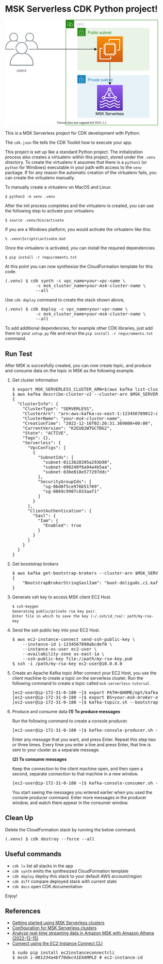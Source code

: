 
# MSK Serverless CDK Python project!

![msk-serverless-arch](./msk-serverless-arch.svg)

This is a MSK Serverless project for CDK development with Python.

The `cdk.json` file tells the CDK Toolkit how to execute your app.

This project is set up like a standard Python project.  The initialization
process also creates a virtualenv within this project, stored under the `.venv`
directory.  To create the virtualenv it assumes that there is a `python3`
(or `python` for Windows) executable in your path with access to the `venv`
package. If for any reason the automatic creation of the virtualenv fails,
you can create the virtualenv manually.

To manually create a virtualenv on MacOS and Linux:

```
$ python3 -m venv .venv
```

After the init process completes and the virtualenv is created, you can use the following
step to activate your virtualenv.

```
$ source .venv/bin/activate
```

If you are a Windows platform, you would activate the virtualenv like this:

```
% .venv\Scripts\activate.bat
```

Once the virtualenv is activated, you can install the required dependencies.

```
$ pip install -r requirements.txt
```

At this point you can now synthesize the CloudFormation template for this code.

<pre>
(.venv) $ cdk synth -c vpc_name=<i>your-vpc-name</i> \
            -c msk_cluster_name=<i>your-msk-cluster-name</i> \
            --all
</pre>

Use `cdk deploy` command to create the stack shown above,

<pre>
(.venv) $ cdk deploy -c vpc_name=<i>your-vpc-name</i> \
            -c msk_cluster_name=<i>your-msk-cluster-name</i> \
            --all
</pre>

To add additional dependencies, for example other CDK libraries, just add
them to your `setup.py` file and rerun the `pip install -r requirements.txt`
command.

## Run Test

After MSK is succesfully created, you can now create topic, and produce and consume data on the topic in MSK as the following example.

1. Get cluster information
   <pre>
   $ export MSK_SERVERLESS_CLUSTER_ARN=$(aws kafka list-clusters-v2 | jq -r '.ClusterInfoList[] | select(.ClusterName == "<i>your-msk-cluster-name</i>") | .ClusterArn')
   $ aws kafka describe-cluster-v2 --cluster-arn $MSK_SERVERLESS_CLUSTER_ARN
   {
     "ClusterInfo": {
       "ClusterType": "SERVERLESS",
       "ClusterArn": "arn:aws:kafka:us-east-1:123456789012:cluster/<i>your-msk-cluster-name</i>/813876e5-2023-4882-88c4-58ad8599da5a-s2",
       "ClusterName": "<i>your-msk-cluster-name</i>",
       "CreationTime": "2022-12-16T02:26:31.369000+00:00",
       "CurrentVersion": "K2EUQ1WTGCTBG2",
       "State": "ACTIVE",
       "Tags": {},
       "Serverless": {
         "VpcConfigs": [
           {
             "SubnetIds": [
               "subnet-0113628395a293b98",
               "subnet-090240f6a94a4b5aa",
               "subnet-036e818e577297ddc"
             ],
             "SecurityGroupIds": [
               "sg-0bd8f5ce976b51769",
               "sg-0869c9987c033aaf1"
             ]
           }
         ],
         "ClientAuthentication": {
           "Sasl": {
             "Iam": {
               "Enabled": true
             }
           }
         }
       }
     }
   }
   </pre>

2. Get booststrap brokers

   <pre>
   $ aws kafka get-bootstrap-brokers --cluster-arn $MSK_SERVERLESS_CLUSTER_ARN
   {
       "BootstrapBrokerStringSaslIam": "boot-deligu0c.c1.kafka-serverless.<i>{region}</i>.amazonaws.com:9098"
   }
   </pre>

3. Generate ssh key to access MSK client EC2 Host.

   ```
   $ ssh-keygen
   Generating public/private rsa key pair.
   Enter file in which to save the key (~/.ssh/id_rsa): path/my-rsa-key
   ```

4. Send the ssh public key into your EC2 Host.

   <pre>
   $ aws ec2-instance-connect send-ssh-public-key \
       --instance-id i-1234567890abcdef0 \
       --instance-os-user ec2-user \
       --availability-zone us-east-1a \
       --ssh-public-key file://<i>path/my-rsa-key.pub</i>
   $ ssh -i /path/my-rsa-key ec2-user@10.0.0.0
   </pre>

5. Create an Apache Kafka topic
   After connect your EC2 Host, you use the client machine to create a topic on the serverless cluster.
   Run the following command to create a topic called `msk-serverless-tutorial`.
   <pre>
   [ec2-user@ip-172-31-0-180 ~]$ export PATH=$HOME/opt/kafka/bin:$PATH
   [ec2-user@ip-172-31-0-180 ~]$ export BS=<i>your-msk-broker-endpoint</i>
   [ec2-user@ip-172-31-0-180 ~]$ kafka-topics.sh --bootstrap-server $BS --command-config client.properties --create --topic <i>msk-serverless-tutorial</i> --partitions 6 --replication-factor 2
   </pre>

6. Produce and consume data
   **(1) To produce messages**

   Run the following command to create a console producer.

   <pre>
   [ec2-user@ip-172-31-0-180 ~]$ kafka-console-producer.sh --broker-list $BS --producer.config client.properties --topic <i>msk-serverless-tutorial</i>
   </pre>

   Enter any message that you want, and press Enter. Repeat this step two or three times. Every time you enter a line and press Enter, that line is sent to your cluster as a separate message.

   **(2) To consume messages**

   Keep the connection to the client machine open, and then open a second, separate connection to that machine in a new window.

   <pre>
   [ec2-user@ip-172-31-0-180 ~]$ kafka-console-consumer.sh --bootstrap-server $BS --consumer.config client.properties --topic <i>msk-serverless-tutorial</i> --from-beginning
   </pre>

   You start seeing the messages you entered earlier when you used the console producer command.
   Enter more messages in the producer window, and watch them appear in the consumer window.


## Clean Up

Delete the CloudFormation stack by running the below command.

<pre>
(.venv) $ cdk destroy --force --all
</pre>

## Useful commands

 * `cdk ls`          list all stacks in the app
 * `cdk synth`       emits the synthesized CloudFormation template
 * `cdk deploy`      deploy this stack to your default AWS account/region
 * `cdk diff`        compare deployed stack with current state
 * `cdk docs`        open CDK documentation

Enjoy!

## References

 * [Getting started using MSK Serverless clusters](https://docs.aws.amazon.com/msk/latest/developerguide/serverless-getting-started.html)
 * [Configuration for MSK Serverless clusters](https://docs.aws.amazon.com/msk/latest/developerguide/serverless-config.html)
 * [Analyze real-time streaming data in Amazon MSK with Amazon Athena (2022-12-15)](https://aws.amazon.com/ko/blogs/big-data/analyze-real-time-streaming-data-in-amazon-msk-with-amazon-athena/)
 * [Connect using the EC2 Instance Connect CLI](https://docs.aws.amazon.com/AWSEC2/latest/UserGuide/ec2-instance-connect-methods.html#ec2-instance-connect-connecting-ec2-cli)
   <pre>
   $ sudo pip install ec2instanceconnectcli
   $ mssh <i>i-001234a4bf70dec41EXAMPLE</i> # ec2-instance-id
   </pre>
